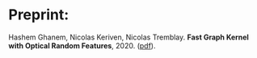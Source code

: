 Preprint:
========

Hashem Ghanem, Nicolas Keriven, Nicolas Tremblay. **Fast Graph Kernel with Optical Random Features**, 2020. ([pdf](https://arxiv.org/pdf/2010.08270.pdf)). 
